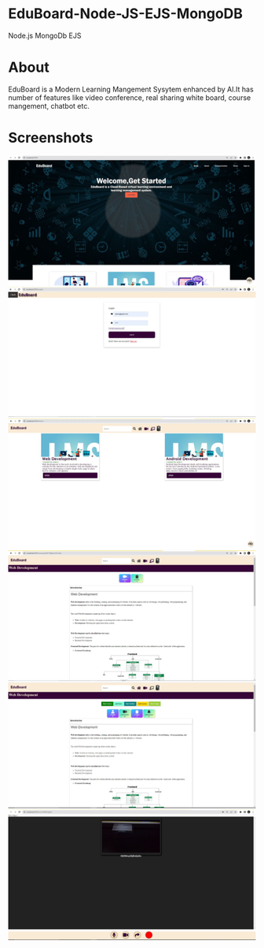 # EduBoard-Node-JS-EJS-MongoDB
Node.js MongoDb EJS
# About
EduBoard is a Modern Learning Mangement Sysytem enhanced by AI.It has number of features like video conference, real sharing white board, course mangement, chatbot etc.

# Screenshots

![screenshot1](screenshots/page1.JPG)
![Alt text](screenshots/page2.JPG)
![Alt text](screenshots/page3.JPG)
![Alt text](screenshots/page4.JPG)
![Alt text](screenshots/page5.JPG)
![Alt text](screenshots/page6.JPG)
